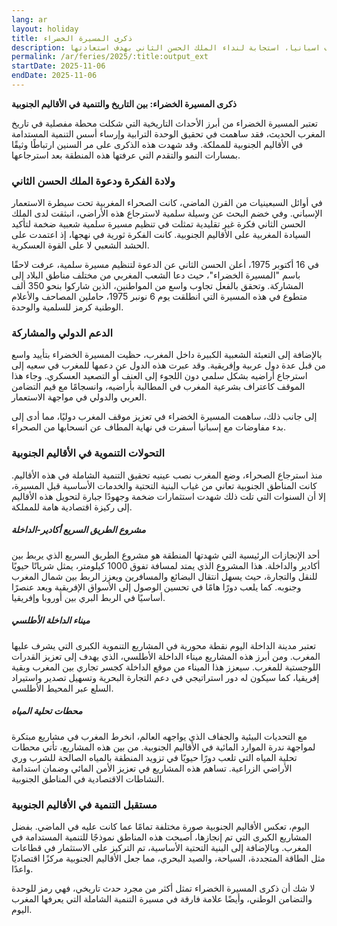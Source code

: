 ```yaml
---
lang: ar
layout: holiday
title: ذكرى المسيرة الخضراء
description: المسيرة الخضراء هي مسيرة سلمية كبيرة انطلقت يوم 6 نونبر 1975 باتجاه الأقاليم الجنوبية المستعمرة آنذاك من طرف اسبانيا، استجابة لنداء الملك الحسن الثاني بهدف استعادتها.
permalink: /ar/feries/2025/:title:output_ext
startDate: 2025-11-06
endDate: 2025-11-06
---
```

**ذكرى المسيرة الخضراء: بين التاريخ والتنمية في الأقاليم الجنوبية**

تعتبر المسيرة الخضراء من أبرز الأحداث التاريخية التي شكلت محطة مفصلية في تاريخ المغرب الحديث، فقد ساهمت في تحقيق الوحدة الترابية وإرساء أسس التنمية المستدامة في الأقاليم الجنوبية للمملكة. وقد شهدت هذه الذكرى على مر السنين ارتباطًا وثيقًا بمسارات النمو والتقدم التي عرفتها هذه المنطقة بعد استرجاعها.

### ولادة الفكرة ودعوة الملك الحسن الثاني

في أوائل السبعينيات من القرن الماضي، كانت الصحراء المغربية تحت سيطرة الاستعمار الإسباني. وفي خضم البحث عن وسيلة سلمية لاسترجاع هذه الأراضي، انبثقت لدى الملك الحسن الثاني فكرة غير تقليدية تمثلت في تنظيم مسيرة سلمية شعبية ضخمة لتأكيد السيادة المغربية على الأقاليم الجنوبية. كانت الفكرة ثورية في نهجها، إذ اعتمدت على الحشد الشعبي لا على القوة العسكرية.

في 16 أكتوبر 1975، أعلن الحسن الثاني عن الدعوة لتنظيم مسيرة سلمية، عرفت لاحقًا باسم "المسيرة الخضراء"، حيث دعا الشعب المغربي من مختلف مناطق البلاد إلى المشاركة. وتحقق بالفعل تجاوب واسع من المواطنين، الذين شاركوا بنحو 350 ألف متطوع في هذه المسيرة التي انطلقت يوم 6 نونبر 1975، حاملين المصاحف والأعلام الوطنية كرمز للسلمية والوحدة.

### الدعم الدولي والمشاركة

بالإضافة إلى التعبئة الشعبية الكبيرة داخل المغرب، حظيت المسيرة الخضراء بتأييد واسع من قبل عدة دول عربية وإفريقية. وقد عبرت هذه الدول عن دعمها للمغرب في سعيه إلى استرجاع أراضيه بشكل سلمي دون اللجوء إلى العنف أو التصعيد العسكري. وجاء هذا الموقف كاعتراف بشرعية المغرب في المطالبة بأراضيه، وانسجامًا مع قيم التضامن العربي والدولي في مواجهة الاستعمار.

إلى جانب ذلك، ساهمت المسيرة الخضراء في تعزيز موقف المغرب دوليًا، مما أدى إلى بدء مفاوضات مع إسبانيا أسفرت في نهاية المطاف عن انسحابها من الصحراء.

### التحولات التنموية في الأقاليم الجنوبية

منذ استرجاع الصحراء، وضع المغرب نصب عينيه تحقيق التنمية الشاملة في هذه الأقاليم. كانت المناطق الجنوبية تعاني من غياب البنية التحتية والخدمات الأساسية قبل المسيرة، إلا أن السنوات التي تلت ذلك شهدت استثمارات ضخمة وجهودًا جبارة لتحويل هذه الأقاليم إلى ركيزة اقتصادية هامة للمملكة.

##### مشروع الطريق السريع أكادير-الداخلة

أحد الإنجازات الرئيسية التي شهدتها المنطقة هو مشروع الطريق السريع الذي يربط بين أكادير والداخلة. هذا المشروع الذي يمتد لمسافة تفوق 1000 كيلومتر، يمثل شريانًا حيويًا للنقل والتجارة، حيث يسهل انتقال البضائع والمسافرين ويعزز الربط بين شمال المغرب وجنوبه. كما يلعب دورًا هامًا في تحسين الوصول إلى الأسواق الإفريقية ويعد عنصرًا أساسيًا في الربط البري بين أوروبا وإفريقيا.

##### ميناء الداخلة الأطلسي

تعتبر مدينة الداخلة اليوم نقطة محورية في المشاريع التنموية الكبرى التي يشرف عليها المغرب. ومن أبرز هذه المشاريع ميناء الداخلة الأطلسي، الذي يهدف إلى تعزيز القدرات اللوجستية للمغرب. سيعزز هذا الميناء من موقع الداخلة كجسر تجاري بين المغرب وبقية إفريقيا، كما سيكون له دور استراتيجي في دعم التجارة البحرية وتسهيل تصدير واستيراد السلع عبر المحيط الأطلسي.

##### محطات تحلية المياه

مع التحديات البيئية والجفاف الذي يواجهه العالم، انخرط المغرب في مشاريع مبتكرة لمواجهة ندرة الموارد المائية في الأقاليم الجنوبية. من بين هذه المشاريع، تأتي محطات تحلية المياه التي تلعب دورًا حيويًا في تزويد المنطقة بالمياه الصالحة للشرب وري الأراضي الزراعية. تساهم هذه المشاريع في تعزيز الأمن المائي وضمان استدامة النشاطات الاقتصادية في المناطق الجنوبية.

### مستقبل التنمية في الأقاليم الجنوبية

اليوم، تعكس الأقاليم الجنوبية صورة مختلفة تمامًا عما كانت عليه في الماضي. بفضل المشاريع الكبرى التي تم إنجازها، أصبحت هذه المناطق نموذجًا للتنمية المستدامة في المغرب. وبالإضافة إلى البنية التحتية الأساسية، تم التركيز على الاستثمار في قطاعات مثل الطاقة المتجددة، السياحة، والصيد البحري، مما جعل الأقاليم الجنوبية مركزًا اقتصاديًا واعدًا.

لا شك أن ذكرى المسيرة الخضراء تمثل أكثر من مجرد حدث تاريخي، فهي رمز للوحدة والتضامن الوطني، وأيضًا علامة فارقة في مسيرة التنمية الشاملة التي يعرفها المغرب اليوم.